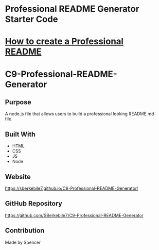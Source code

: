 # Professional README Generator Starter Code

[How to create a Professional README](./readme-guide.md)
=======
# C9-Professional-README-Generator

## Purpose
A node.js file that allows users to build a professional looking README.md file.

## Built With
* HTML
* CSS
* JS
* Node

## Website
https://sberkebile7.github.io/C9-Professional-README-Generator/

## GitHub Repository
https://github.com/SBerkebile7/C9-Professional-README-Generator

## Contribution
Made by Spencer